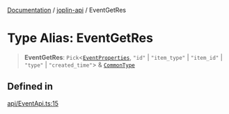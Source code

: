 [Documentation](../../packages.md) / [joplin-api](../index.md) / EventGetRes

# Type Alias: EventGetRes

> **EventGetRes**: `Pick`\<[`EventProperties`](../interfaces/EventProperties.md), `"id"` \| `"item_type"` \| `"item_id"` \| `"type"` \| `"created_time"`\> & [`CommonType`](../interfaces/CommonType.md)

## Defined in

[api/EventApi.ts:15](https://github.com/rxliuli/joplin-utils/blob/485409801cf7c952cfefe9e29020115fe6abec36/packages/joplin-api/src/api/EventApi.ts#L15)
